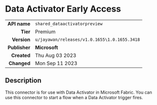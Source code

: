 # Data Activator Early Access
| | |
|-:|-|
|**API name**|`shared_dataactivatorpreview`|
|**Tier**|Premium|
|**Version**|`u/jayawan/releases/v1.0.1655\1.0.1655.3418`|
|**Publisher**|**Microsoft**|
|**Created**|Thu Aug 03 2023|
|**Changed**|Mon Sep 11 2023|

## Description
This connector is for use with Data Activator in Microsoft Fabric. You can use this connector to start a flow when a Data Activator trigger fires.
